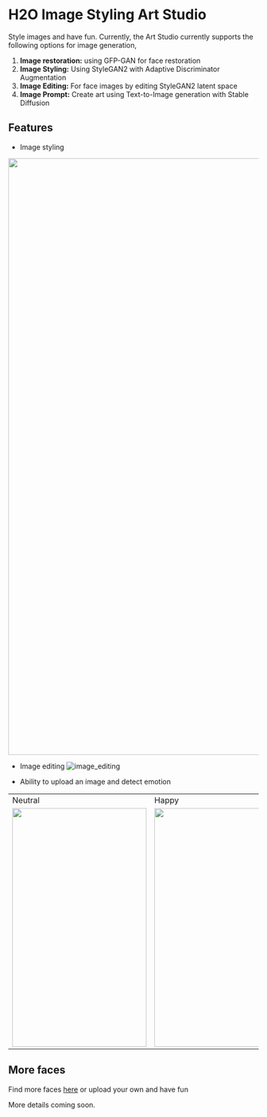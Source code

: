 # H2O Image Styling Art Studio
Style images and have fun. 
Currently, the Art Studio currently supports the following options for image generation,
1. **Image restoration:** using GFP-GAN for face restoration
2. **Image Styling:** Using StyleGAN2 with Adaptive Discriminator Augmentation
3. **Image Editing:** For face images by editing StyleGAN2 latent space
4. **Image Prompt:** Create art using Text-to-Image generation with Stable Diffusion


## Features
- Image styling
<img width="1200" alt="" src="https://user-images.githubusercontent.com/1318029/174354513-cf58d0d2-d1dd-4d86-a95a-e73c1bc05c53.png">

- Image editing
![image_editing](https://user-images.githubusercontent.com/1318029/174355648-dbfee284-305c-4707-85e9-14fd9c1e4b97.gif)

- Ability to upload an image and detect emotion
<table>
  <tr>
     <td>Neutral</td>
     <td>Happy</td>
     <td>Sad</td>
  </tr>
  <tr>
    <td><img src="https://user-images.githubusercontent.com/1318029/174356894-e0d3633f-0e0d-4317-ad0e-ce9981bf167a.png" width=270 height=480></td>
    <td><img src="https://user-images.githubusercontent.com/1318029/174357382-0c9a4cbe-9680-4266-8445-81afc838f552.png" width=270 height=480></td>
    <td><img src="https://user-images.githubusercontent.com/1318029/174359514-26317b6f-5e1c-4f17-acc7-4ede68aafe6e.png" width=270 height=480></td>
  </tr>
 </table>


## More faces
Find more faces [here](https://drive.google.com/drive/folders/1tZUcXDBeOibC6jcMCtgRRz67pzrAHeHL) or upload your own and have fun


More details coming soon.
